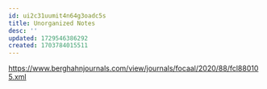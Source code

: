 ```yaml
---
id: ui2c31uumit4n64g3oadc5s
title: Unorganized Notes
desc: ''
updated: 1729546386292
created: 1703784015511
---
```


<https://www.berghahnjournals.com/view/journals/focaal/2020/88/fcl880105.xml>
